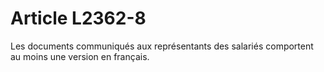 # Article L2362-8

Les documents communiqués aux représentants des salariés comportent au moins une version en français.
